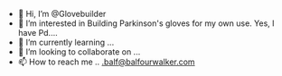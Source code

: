 - 👋 Hi, I’m @Glovebuilder
- 👀 I’m interested in Building Parkinson's gloves for my own use. Yes, I have Pd....
- 🌱 I’m currently learning ...
- 💞️ I’m looking to collaborate on ...
- 📫 How to reach me ..    .balf@balfourwalker.com

<!---
Glovebuilder/Glovebuilder is a ✨ special ✨ repository because its `README.md` (this file) appears on your GitHub profile.
You can click the Preview link to take a look at your changes.
--->
